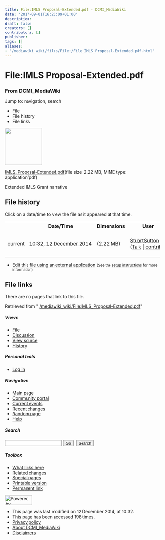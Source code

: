 ```yaml
---
title: File:IMLS Proposal-Extended.pdf - DCMI_MediaWiki
date: '2017-09-01T16:21:09+01:00'
description: 
draft: false
creators: []
contributors: []
publisher: 
tags: []
aliases:
- "/mediawiki_wiki/files/File:/File_IMLS_Proposal-Extended.pdf.html"
---
```


<a id="top"></a>
# File:IMLS Proposal-Extended.pdf

### From DCMI\_MediaWiki

Jump to: navigation, search
<!-- start content -->
- File
- File history
- File links

 [<img alt="" src="/skins/common/images/icons/fileicon-pdf.png" width="120" height="120">](/mediawiki_wiki/files/IMLS_Proposal-Extended.pdf)

[IMLS\_Proposal-Extended.pdf](/mediawiki_wiki/files/IMLS_Proposal-Extended.pdf)‎(file size: 2.22 MB, MIME type: application/pdf)

Extended IMLS Grant narrative

<!-- 
NewPP limit report
Preprocessor node count: 1/1000000
Post-expand include size: 0/2097152 bytes
Template argument size: 0/2097152 bytes
Expensive parser function count: 0/100
-->
## File history

Click on a date/time to view the file as it appeared at that time.

<table class="wikitable filehistory">
  <tr>
    <td></td>
    <th>Date/Time</th>
    <th>Dimensions</th>
    <th>User</th>
    <th>Comment</th>
  </tr>
  <tr>
    <td>current</td>
    <td class="filehistory-selected" style="white-space: nowrap;"><a href="/mediawiki_wiki/files/IMLS_Proposal-Extended.pdf">10:32, 12 December 2014</a></td>
    <td> <span style="white-space: nowrap;">(2.22 MB)</span>
    </td>
    <td>
      <a href="/index.php?title=User:StuartSutton&amp;action=edit&amp;redlink=1" class="new mw-userlink" title="User:StuartSutton (page does not exist)">StuartSutton</a> <span style="white-space: nowrap;"> <span class="mw-usertoollinks">(<a href="/index.php?title=User_talk:StuartSutton&amp;action=edit&amp;redlink=1" class="new" title="User talk:StuartSutton (page does not exist)">Talk</a> | <a href="/index.php/Special:Contributions/StuartSutton" title="Special:Contributions/StuartSutton">contribs</a>)</span></span>
    </td>
    <td> <span class="comment">(Extended IMLS Grant narrative)</span>
    </td>
  </tr>
</table>

  

- [Edit this file using an external application](/index.php?title=File:IMLS_Proposal-Extended.pdf&action=edit&externaledit=true&mode=file "File:IMLS Proposal-Extended.pdf") <small>(See the <a href="http://www.mediawiki.org/wiki/Manual:External_editors" class="external text" rel="nofollow">setup instructions</a> for more information)</small>

## File links

There are no pages that link to this file.

Retrieved from " [/mediawiki_wiki/File:IMLS\_Proposal-Extended.pdf](/mediawiki_wiki/files/File:/File:IMLS_Proposal-Extended.pdf.html)"

<!-- end content -->

##### Views

- [File](/mediawiki_wiki/files/File:/File:IMLS_Proposal-Extended.pdf.html)
- [Discussion](/index.php?title=File_talk:IMLS_Proposal-Extended.pdf&action=edit&redlink=1 "Discussion about the content page [t]")
- [View source](/index.php?title=File:IMLS_Proposal-Extended.pdf&action=edit "This page is protected.
You can view its source [e]")
- [History](/index.php?title=File:IMLS_Proposal-Extended.pdf&action=history "Past revisions of this page [h]")

##### Personal tools

- [Log in](/index.php?title=Special:UserLogin&returnto=File:IMLS_Proposal-Extended.pdf "You are encouraged to log in; however, it is not mandatory [o]")

<script type="text/javascript"> if (window.isMSIE55) fixalpha(); </script>

##### Navigation

- [Main page](/index.php/Main_Page "Visit the main page [z]")
- [Community portal](/index.php/DCMI_MediaWiki:Community_portal "About the project, what you can do, where to find things")
- [Current events](/index.php/DCMI_MediaWiki:Current_events "Find background information on current events")
- [Recent changes](/index.php/Special:RecentChanges "The list of recent changes in the wiki [r]")
- [Random page](/index.php/Special:Random "Load a random page [x]")
- [Help](/index.php/Help:Contents "The place to find out")

##### <label for="searchInput">Search</label>

<form action="/index.php" id="searchform">
				<input type="hidden" name="title" value="Special:Search">
				<input id="searchInput" title="Search DCMI_MediaWiki" accesskey="f" type="search" name="search">
				<input type="submit" name="go" class="searchButton" id="searchGoButton" value="Go" title="Go to a page with this exact name if exists"> 
				<input type="submit" name="fulltext" class="searchButton" id="mw-searchButton" value="Search" title="Search the pages for this text">
			</form>

##### Toolbox

- [What links here](/index.php/Special:WhatLinksHere/File:IMLS_Proposal-Extended.pdf "List of all wiki pages that link here [j]")
- [Related changes](/index.php/Special:RecentChangesLinked/File:IMLS_Proposal-Extended.pdf "Recent changes in pages linked from this page [k]")
- [Special pages](/index.php/Special:SpecialPages "List of all special pages [q]")
- [Printable version](/index.php?title=File:IMLS_Proposal-Extended.pdf&printable=yes "Printable version of this page [p]")
- [Permanent link](/index.php?title=File:IMLS_Proposal-Extended.pdf&oldid=8933 "Permanent link to this revision of the page")

<!-- end of the left (by default at least) column -->

 [<img src="/skins/common/images/poweredby_mediawiki_88x31.png" height="31" width="88" alt="Powered by MediaWiki">](http://www.mediawiki.org/)

- This page was last modified on 12 December 2014, at 10:32.
- This page has been accessed 198 times.
- [Privacy policy](/index.php/DCMI_MediaWiki:Privacy_policy "DCMI MediaWiki:Privacy policy")
- [About DCMI\_MediaWiki](/index.php/DCMI_MediaWiki:About "DCMI MediaWiki:About")
- [Disclaimers](/index.php/DCMI_MediaWiki:General_disclaimer "DCMI MediaWiki:General disclaimer")

<script>if (window.runOnloadHook) runOnloadHook();</script><!-- Served in 0.449 secs. -->
